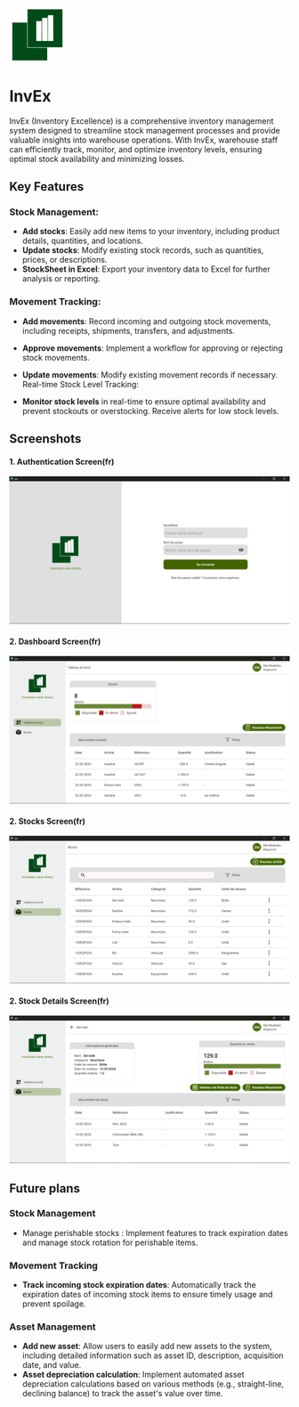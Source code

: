 
<img src="assets\images\logo.png" width="20%" 
height="20%">

# InvEx

InvEx (Inventory Excellence) is a comprehensive inventory management system designed to streamline stock management processes and provide valuable insights into warehouse operations. With InvEx, warehouse staff can efficiently track, monitor, and optimize inventory levels, ensuring optimal stock availability and minimizing losses.

## **Key Features**

### Stock Management:

- **Add stocks**: Easily add new items to your inventory, including product details, quantities, and locations.
- **Update stocks**: Modify existing stock records, such as quantities, prices, or descriptions.
- **StockSheet in Excel**: Export your inventory data to Excel for further analysis or reporting.

### Movement Tracking:

- **Add movements**: Record incoming and outgoing stock movements, including receipts, shipments, transfers, and adjustments.
- **Approve movements**: Implement a workflow for approving or rejecting stock movements.
- **Update movements**: Modify existing movement records if necessary.
Real-time Stock Level Tracking:

- **Monitor stock levels** in real-time to ensure optimal availability and prevent stockouts or overstocking.
Receive alerts for low stock levels.

## Screenshots

#### 1. Authentication Screen(fr)

![Login](screenshots\Login_Screenshot_20240929.png)

#### 2. Dashboard Screen(fr)

![Dashboard](screenshots\Dashboard_Screenshot_20240929.png)

#### 2. Stocks Screen(fr)

![Stocks](screenshots\Stocks_Screenshot_20240929.png)

#### 2. Stock Details Screen(fr)

![Stock Details](screenshots\StockDetails_Screenshot_20240929.png)

## Future plans 
### Stock Management
- Manage perishable stocks : Implement features to track expiration dates and manage stock rotation for perishable items.

### Movement Tracking
- **Track incoming stock expiration dates**: Automatically track the expiration dates of incoming stock items to ensure timely usage and prevent spoilage.

### Asset Management
- **Add new asset**: Allow users to easily add new assets to the system, including detailed information such as asset ID, description, acquisition date, and value.
- **Asset depreciation calculation**: Implement automated asset depreciation calculations based on various methods (e.g., straight-line, declining balance) to track the asset's value over time.